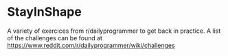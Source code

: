 # StayInShape
A variety of exercices from r/dailyprogrammer to get back in practice.
A list of the challenges can be found at https://www.reddit.com/r/dailyprogrammer/wiki/challenges
